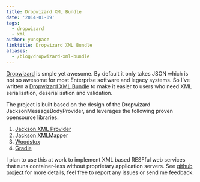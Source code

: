 ```yaml
---
title: Dropwizard XML Bundle
date: '2014-01-09'
tags:
  - dropwizard
  - xml
author: yunspace
linktitle: Dropwizard XML Bundle
aliases:
  - /blog/dropwizard-xml-bundle
---
```

[Dropwizard][dropwizard.io] is smple yet awesome. By default it only takes JSON which is not so awesome for most Enterprise software and legacy systems. So I've written a [Dropwizard XML Bundle][dropwizard-xml] to make it easier to users who need XML serialisation, deserialisation and validation.

The project is built based on the design of the Dropwizard JacksonMessageBodyProvider, and leverages the following proven opensource libraries:

1. [Jackson XML Provider][jackson-xml-provider]
2. [Jackson XMLMapper][jackson-dataformat-xml]
3. [Woodstox][woodstox]
4. [Gradle][gradle]

I plan to use this at work to implement XML based RESFful web services that runs container-less without proprietary application servers. See [github project][dropwizard-xml] for more details, feel free to report any issues or send me feedback.

[dropwizard.io]:            http://dropwizard.io
[dropwizard-xml]:           https://github.com/yunspace/dropwizard-xml
[jackson-xml-provider]:     https://github.com/FasterXML/jackson-jaxrs-xml-provider
[jackson-dataformat-xml]:   https://github.com/FasterXML/jackson-dataformat-xml
[woodstox]:                 http://wiki.fasterxml.com/WoodstoxHome
[gradle]:                   http://gradle.org
